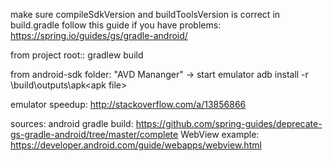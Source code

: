 make sure compileSdkVersion and buildToolsVersion is correct in build.gradle
follow this guide if you have problems: https://spring.io/guides/gs/gradle-android/

from project root::
    gradlew build

from android-sdk folder:
    "AVD Mananger" -> start emulator
        adb install -r <project root>\build\outputs\apk\<apk file>
        
        
emulator speedup: http://stackoverflow.com/a/13856866

sources:
android gradle build: https://github.com/spring-guides/deprecate-gs-gradle-android/tree/master/complete
WebView example: https://developer.android.com/guide/webapps/webview.html